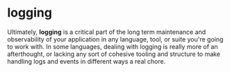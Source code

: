 # logging

Ultimately, **logging** is a critical part of the long term maintenance and observability of your application in any language, tool, or suite you're going to work with. In some languages, dealing with logging is really more of an afterthought, or lacking any sort of cohesive tooling and structure to make handling logs and events in different ways a real chore.
